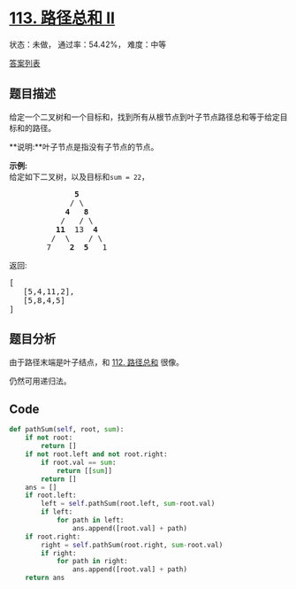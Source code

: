 # [113. 路径总和 II](https://leetcode-cn.com/problems/path-sum-ii)

状态：未做， 通过率：54.42%， 难度：中等

[答案列表](Solutions/answer_list.md)

## 题目描述
给定一个二叉树和一个目标和，找到所有从根节点到叶子节点路径总和等于给定目标和的路径。

**说明:**叶子节点是指没有子节点的节点。

**示例:**<br>
给定如下二叉树，以及目标和`sum = 22`，

<pre>              <strong>5</strong>
             / \
            <strong>4</strong>   <strong>8</strong>
           /   / \
          <strong>11</strong>  13  <strong>4</strong>
         /  \    / \
        7    <strong>2</strong>  <strong>5</strong>   1
</pre>

返回:

<pre>[
   [5,4,11,2],
   [5,8,4,5]
]
</pre>


## 题目分析
由于路径末端是叶子结点，和 [112. 路径总和](https://leetcode-cn.com/problems/path-sum) 很像。

仍然可用递归法。


## Code
```python
def pathSum(self, root, sum):
    if not root:
        return []
    if not root.left and not root.right:
        if root.val == sum:
            return [[sum]]
        return []
    ans = []
    if root.left:
        left = self.pathSum(root.left, sum-root.val)
        if left:
            for path in left:
                ans.append([root.val] + path)
    if root.right:
        right = self.pathSum(root.right, sum-root.val)
        if right:
            for path in right:
                ans.append([root.val] + path)
    return ans
```
